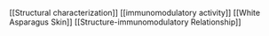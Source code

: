 [[Structural characterization]]
[[immunomodulatory activity]]
[[White Asparagus Skin]]
[[Structure-immunomodulatory Relationship]]
